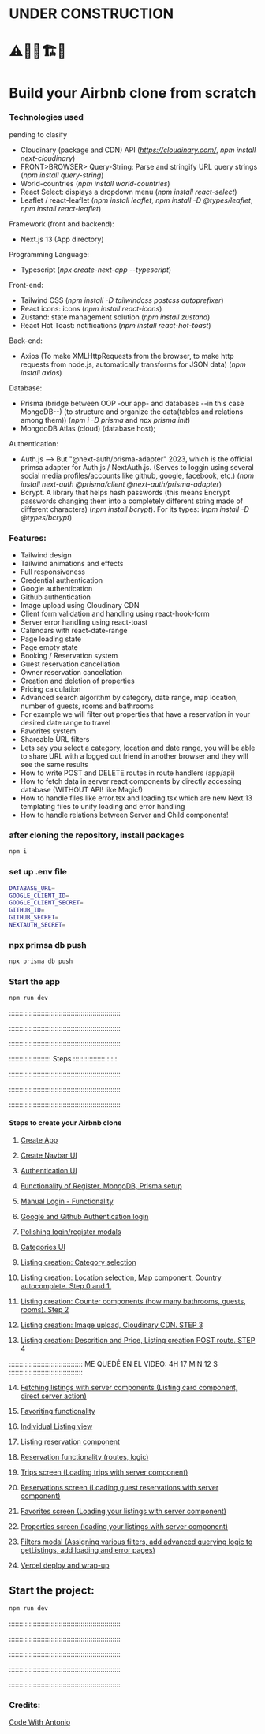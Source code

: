 # UNDER CONSTRUCTION

# ⚠️👷‍♂️🏗️🚧

# Build your Airbnb clone from scratch

### Technologies used

pending to clasify

-   Cloudinary (package and CDN) API (_https://cloudinary.com/_, _npm install next-cloudinary_)
-   FRONT>BROWSER> Query-String: Parse and stringify URL query strings (_npm install query-string_)
-   World-countries (_npm install world-countries_)
-   React Select: displays a dropdown menu (_npm install react-select_)
-   Leaflet / react-leaflet (_npm install leaflet_, _npm install -D @types/leaflet_, _npm install react-leaflet_)

Framework (front and backend):

-   Next.js 13 (App directory)

Programming Language:

-   Typescript (_npx create-next-app --typescript_)

Front-end:

-   Tailwind CSS (_npm install -D tailwindcss postcss autoprefixer_)
-   React icons: icons (_npm install react-icons_)
-   Zustand: state management solution (_npm install zustand_)
-   React Hot Toast: notifications (_npm install react-hot-toast_)

Back-end:

-   Axios (To make XMLHttpRequests from the browser, to make http requests from node.js, automatically transforms for JSON data) (_npm install axios_)

Database:

-   Prisma (bridge between OOP -our app- and databases --in this case MongoDB--) (to structure and organize the data(tables and relations among them)) (_npm i -D prisma_ and _npx prisma init_)
-   MongdoDB Atlas (cloud) (database host);

Authentication:

-   Auth.js --> But "@next-auth/prisma-adapter" 2023, which is the official primsa adapter for Auth.js / NextAuth.js. (Serves to loggin using several social media profiles/accounts like github, google, facebook, etc.) (_npm install next-auth @prisma/client @next-auth/prisma-adapter_)
-   Bcrypt. A library that helps hash passwords (this means Encrypt passwords changing them into a completely different string made of different characters) (_npm install bcrypt_). For its types: (_npm install -D @types/bcrypt_)

### Features:

-   Tailwind design
-   Tailwind animations and effects
-   Full responsiveness
-   Credential authentication
-   Google authentication
-   Github authentication
-   Image upload using Cloudinary CDN
-   Client form validation and handling using react-hook-form
-   Server error handling using react-toast
-   Calendars with react-date-range
-   Page loading state
-   Page empty state
-   Booking / Reservation system
-   Guest reservation cancellation
-   Owner reservation cancellation
-   Creation and deletion of properties
-   Pricing calculation
-   Advanced search algorithm by category, date range, map location, number of guests, rooms and bathrooms
-   For example we will filter out properties that have a reservation in your desired date range to travel
-   Favorites system
-   Shareable URL filters
-   Lets say you select a category, location and date range, you will be able to share URL with a logged out friend in another browser and they will see the same results
-   How to write POST and DELETE routes in route handlers (app/api)
-   How to fetch data in server react components by directly accessing database (WITHOUT API! like Magic!)
-   How to handle files like error.tsx and loading.tsx which are new Next 13 templating files to unify loading and error handling
-   How to handle relations between Server and Child components!

### after cloning the repository, install packages

```sh
npm i
```

### set up .env file

```sh
DATABASE_URL=
GOOGLE_CLIENT_ID=
GOOGLE_CLIENT_SECRET=
GITHUB_ID=
GITHUB_SECRET=
NEXTAUTH_SECRET=
```

### npx primsa db push

```sh
npx prisma db push
```

### Start the app

```sh
npm run dev
```

::::::::::::::::::::::::::::::::::::::::::::::::::::::::

::::::::::::::::::::::::::::::::::::::::::::::::::::::::

::::::::::::::::::::::::::::::::::::::::::::::::::::::::

::::::::::::::::::::: Steps ::::::::::::::::::::::

::::::::::::::::::::::::::::::::::::::::::::::::::::::::

::::::::::::::::::::::::::::::::::::::::::::::::::::::::

::::::::::::::::::::::::::::::::::::::::::::::::::::::::

#### Steps to create your Airbnb clone

1. [Create App](https://github.com/rubenarturopj/airbnb_clone_001/blob/main/Steps_INSTRUCCIONS_ReadMe_Files/Step01-CreateApp.md)

2. [Create Navbar UI](https://github.com/rubenarturopj/airbnb_clone_001/blob/main/Steps_INSTRUCCIONS_ReadMe_Files/Step02-Create-Navbar.md)

3. [Authentication UI](https://github.com/rubenarturopj/airbnb_clone_001/blob/main/Steps_INSTRUCCIONS_ReadMe_Files/Step03-Authentication-UI.md)

4. [Functionality of Register, MongoDB, Prisma setup](https://github.com/rubenarturopj/airbnb_clone_001/blob/main/Steps_INSTRUCCIONS_ReadMe_Files/Step04-Functionality-Register-MongoDB-Prisma.md)

5. [Manual Login - Functionality](https://github.com/rubenarturopj/airbnb_clone_001/blob/main/Steps_INSTRUCCIONS_ReadMe_Files/Step05-Manual-login-functionality.md)

6. [Google and Github Authentication login](https://github.com/rubenarturopj/airbnb_clone_001/blob/main/Steps_INSTRUCCIONS_ReadMe_Files/Step06-Google-Github-Authentication.md)

7. [Polishing login/register modals](https://github.com/rubenarturopj/airbnb_clone_001/blob/main/Steps_INSTRUCCIONS_ReadMe_Files/Step07-Polishing-login-register-modal.md)

8. [Categories UI](https://github.com/rubenarturopj/airbnb_clone_001/blob/main/Steps_INSTRUCCIONS_ReadMe_Files/Step08-Categories-UI.md)

9. [Listing creation: Category selection](https://github.com/rubenarturopj/airbnb_clone_001/blob/main/Steps_INSTRUCCIONS_ReadMe_Files/Step09-Listing-creation-category-selection.md)

10. [Listing creation: Location selection, Map component, Country autocomplete. Step 0 and 1.](https://github.com/rubenarturopj/airbnb_clone_001/blob/main/Steps_INSTRUCCIONS_ReadMe_Files/Step10-listing-creation-location-map-country.md)

11. [Listing creation: Counter components (how many bathrooms, guests, rooms). Step 2](https://github.com/rubenarturopj/airbnb_clone_001/blob/main/Steps_INSTRUCCIONS_ReadMe_Files/Step11-listing-creation-counter-components.md)

12. [Listing creation: Image upload, Cloudinary CDN. STEP 3](https://github.com/rubenarturopj/airbnb_clone_001/blob/main/Steps_INSTRUCCIONS_ReadMe_Files/Step12-listing-creation-image-upload-cloudinary.md)

13. [Listing creation: Descrition and Price, Listing creation POST route. STEP 4](https://github.com/rubenarturopj/airbnb_clone_001/blob/main/Steps_INSTRUCCIONS_ReadMe_Files/Step13-Listing-creation-description-price.md)

:::::::::::::::::::::::::::::::::::::
ME QUEDÉ EN EL VIDEO: 4H 17 MIN 12 S
:::::::::::::::::::::::::::::::::::::

14. [Fetching listings with server components (Listing card component, direct server action)](https://github.com/rubenarturopj/airbnb_clone_001/blob/main/Steps_INSTRUCCIONS_ReadMe_Files/Step14-fetch-lists-server.md)

15. [Favoriting functionality](https://github.com/rubenarturopj/airbnb_clone_001/blob/main/Steps_INSTRUCCIONS_ReadMe_Files/Step15-favorites-listings.md)

16. [Individual Listing view](https://github.com/rubenarturopj/airbnb_clone_001/blob/main/Steps_INSTRUCCIONS_ReadMe_Files/Step16-individual-listing-view.md)

17. [Listing reservation component](https://github.com/rubenarturopj/airbnb_clone_001/blob/main/Steps_INSTRUCCIONS_ReadMe_Files/Step17-listing-reservation-component.md)

18. [Reservation functionality (routes, logic)](https://github.com/rubenarturopj/airbnb_clone_001/blob/main/Steps_INSTRUCCIONS_ReadMe_Files/Step18-reservation-functionality.md)

19. [Trips screen (Loading trips with server component)](https://github.com/rubenarturopj/airbnb_clone_001/blob/main/Steps_INSTRUCCIONS_ReadMe_Files/Step19-trips-screen.md)

20. [Reservations screen (Loading guest reservations with server component)](https://github.com/rubenarturopj/airbnb_clone_001/blob/main/Steps_INSTRUCCIONS_ReadMe_Files/Step20-reservations-screen.md)

21. [Favorites screen (Loading your listings with server component)](https://github.com/rubenarturopj/airbnb_clone_001/blob/main/Steps_INSTRUCCIONS_ReadMe_Files/Step21-favorites-screen.md)

22. [Properties screen (loading your listings with server component)](https://github.com/rubenarturopj/airbnb_clone_001/blob/main/Steps_INSTRUCCIONS_ReadMe_Files/Step22-properties-screen.md)

23. [Filters modal (Assigning various filters, add advanced querying logic to getListings, add loading and error pages)](https://github.com/rubenarturopj/airbnb_clone_001/blob/main/Steps_INSTRUCCIONS_ReadMe_Files/Step23-filters-modal.md)

24. [Vercel deploy and wrap-up](https://github.com/rubenarturopj/airbnb_clone_001/blob/main/Steps_INSTRUCCIONS_ReadMe_Files/Step24-Vercel-deploy-wrapup.md)

## Start the project:

```sh
npm run dev
```

::::::::::::::::::::::::::::::::::::::::::::::::::::::::

::::::::::::::::::::::::::::::::::::::::::::::::::::::::

::::::::::::::::::::::::::::::::::::::::::::::::::::::::

::::::::::::::::::::::::::::::::::::::::::::::::::::::::

::::::::::::::::::::::::::::::::::::::::::::::::::::::::

### Credits:

[Code With Antonio](https://www.youtube.com/watch?v=c_-b_isI4vg)
